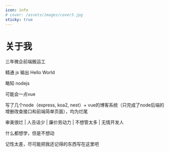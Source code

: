```yaml
---
icon: info
# cover: /assets/images/cover3.jpg
sticky: true
---
```


# 关于我
<!-- more -->
三年微企前端搬运工

精通 js 输出 Hello World

略知 nodejs

可能会一点vue

写了几个node（express, koa2, nest）+ vue的博客系统（只完成了node后端的增删改查接口和前端简单页面），均为烂尾

审美很烂 | 人丑话少 | 廉价劳动力 | 不想管太多 | 无情开发人

什么都想学，但是不想动

记性太差，尽可能把我还记得的东西写在这里吧
